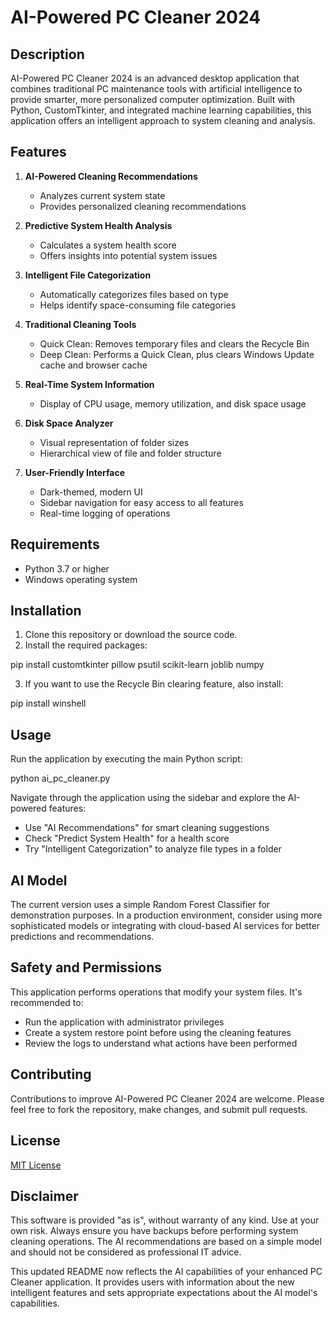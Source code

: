 # AI-Powered PC Cleaner 2024

## Description

AI-Powered PC Cleaner 2024 is an advanced desktop application that combines traditional PC maintenance tools with artificial intelligence to provide smarter, more personalized computer optimization. Built with Python, CustomTkinter, and integrated machine learning capabilities, this application offers an intelligent approach to system cleaning and analysis.

## Features

1. **AI-Powered Cleaning Recommendations**
   - Analyzes current system state
   - Provides personalized cleaning recommendations

2. **Predictive System Health Analysis**
   - Calculates a system health score
   - Offers insights into potential system issues

3. **Intelligent File Categorization**
   - Automatically categorizes files based on type
   - Helps identify space-consuming file categories

4. **Traditional Cleaning Tools**
   - Quick Clean: Removes temporary files and clears the Recycle Bin
   - Deep Clean: Performs a Quick Clean, plus clears Windows Update cache and browser cache

5. **Real-Time System Information**
   - Display of CPU usage, memory utilization, and disk space usage

6. **Disk Space Analyzer**
   - Visual representation of folder sizes
   - Hierarchical view of file and folder structure

7. **User-Friendly Interface**
   - Dark-themed, modern UI
   - Sidebar navigation for easy access to all features
   - Real-time logging of operations

## Requirements

- Python 3.7 or higher
- Windows operating system

## Installation

1. Clone this repository or download the source code.
2. Install the required packages:


pip install customtkinter pillow psutil scikit-learn joblib numpy


3. If you want to use the Recycle Bin clearing feature, also install:


pip install winshell


## Usage

Run the application by executing the main Python script:


python ai_pc_cleaner.py


Navigate through the application using the sidebar and explore the AI-powered features:
- Use "AI Recommendations" for smart cleaning suggestions
- Check "Predict System Health" for a health score
- Try "Intelligent Categorization" to analyze file types in a folder

## AI Model

The current version uses a simple Random Forest Classifier for demonstration purposes. In a production environment, consider using more sophisticated models or integrating with cloud-based AI services for better predictions and recommendations.

## Safety and Permissions

This application performs operations that modify your system files. It's recommended to:
- Run the application with administrator privileges
- Create a system restore point before using the cleaning features
- Review the logs to understand what actions have been performed

## Contributing

Contributions to improve AI-Powered PC Cleaner 2024 are welcome. Please feel free to fork the repository, make changes, and submit pull requests.

## License

[MIT License](LICENSE)

## Disclaimer

This software is provided "as is", without warranty of any kind. Use at your own risk. Always ensure you have backups before performing system cleaning operations. The AI recommendations are based on a simple model and should not be considered as professional IT advice.

This updated README now reflects the AI capabilities of your enhanced PC Cleaner application. It provides users with information about the new intelligent features and sets appropriate expectations about the AI model's capabilities.